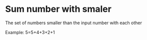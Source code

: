 # Sum number with smaler
The set of numbers smaller than the input number with each other

Example:
5=5+4+3+2+1